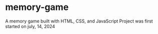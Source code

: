# memory-game
A memory game built with HTML, CSS, and JavaScript
Project was first started on july, 14, 2024
